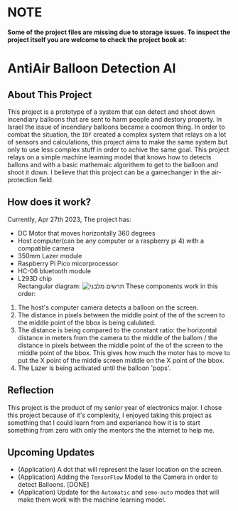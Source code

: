 NOTE
====
**Some of the project files are missing due to storage issues. To inspect the project itself you are welcome to check the project book at:**

AntiAir Balloon Detection AI
============================

About This Project
------------------
This project is a prototype of a system that can detect and shoot down incendiary balloons that are sent to harm people and destory property. In Israel the issue of incendiary balloons became a coomon thing. In order to combat the situation, the `IDF` created a complex system that relays on a lot of sensors and calculations, this project aims to make the same system but only to use less complex stuff in order to achive the same goal. This project relays on a simple machine learning model that knows how to detects ballons and with a basic mathemaic algorithem to get to the balloon and shoot it down. I believe that this project can be a gamechanger in the air-protection field. 

How does it work?
-----------------
Currently, Apr 27th 2023, The project has:
* DC Motor that moves horizontally 360 degrees
* Host computer(can be any computer or a raspberry pi 4) with a compatible camera
* 350mm Lazer module
* Raspberry Pi Pico micorprocessor
* HC-06 bluetooth module
* L293D chip<br>
Rectangular diagram: 
![תרשים מלבני](https://user-images.githubusercontent.com/67858186/234962568-d8af8023-f385-4ece-a5ec-46a85fda4275.png)
These components work in this order: 
1. The host's computer camera detects a balloon on the screen.
2. The distance in pixels between the middle point of the of the screen to the middle point of the bbox is being calulated. 
3. The distance is being compared to the constant ratio: the horizontal distance in meters from the camera to the middle of the ballom / the distance in pixels between the middle point of the of the screen to the middle point of the bbox. This gives how much the motor has to move to put the X point of the middle screen middle on the X point of the bbox.
4. The Lazer is being activated until the balloon 'pops'.<br>

Reflection
----------
This project is the product of my senior year of electronics major. I chose this project because of it's complexity, I enjoyed taking this project as something that I could learn from and experiance how it is to start something from zero with only the mentors the the internet to help me. 

Upcoming Updates
----------------
* (Application) A dot that will represent the laser location on the screen.
* (Application) Adding the `TensorFlow` Model to the Camera in order to detect Balloons. [DONE]
* (Application) Update for the `Automatic` and `semo-auto` modes that will make them work with the machine learning model.

